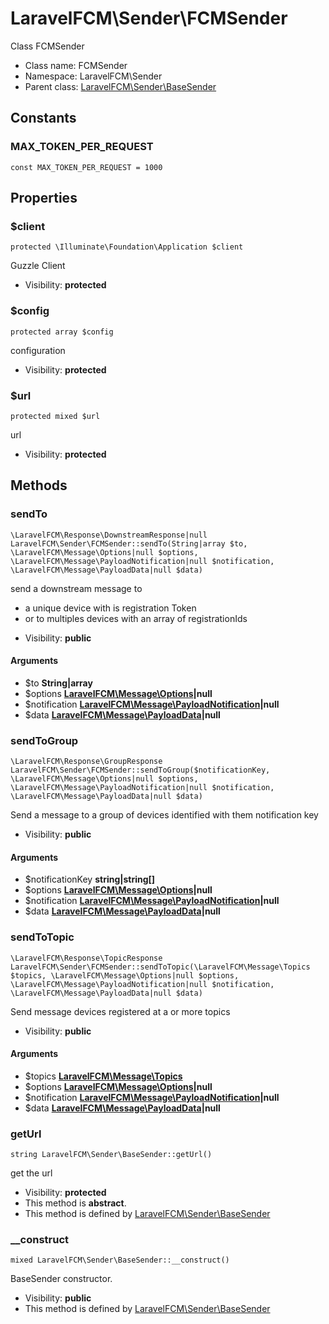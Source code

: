 LaravelFCM\Sender\FCMSender
===============

Class FCMSender




* Class name: FCMSender
* Namespace: LaravelFCM\Sender
* Parent class: [LaravelFCM\Sender\BaseSender](LaravelFCM-Sender-BaseSender.md)



Constants
----------


### MAX_TOKEN_PER_REQUEST

    const MAX_TOKEN_PER_REQUEST = 1000





Properties
----------


### $client

    protected \Illuminate\Foundation\Application $client

Guzzle Client



* Visibility: **protected**


### $config

    protected array $config

configuration



* Visibility: **protected**


### $url

    protected mixed $url

url



* Visibility: **protected**


Methods
-------


### sendTo

    \LaravelFCM\Response\DownstreamResponse|null LaravelFCM\Sender\FCMSender::sendTo(String|array $to, \LaravelFCM\Message\Options|null $options, \LaravelFCM\Message\PayloadNotification|null $notification, \LaravelFCM\Message\PayloadData|null $data)

send a downstream message to

- a unique device with is registration Token
- or to multiples devices with an array of registrationIds

* Visibility: **public**


#### Arguments
* $to **String|array**
* $options **[LaravelFCM\Message\Options](LaravelFCM-Message-Options.md)|null**
* $notification **[LaravelFCM\Message\PayloadNotification](LaravelFCM-Message-PayloadNotification.md)|null**
* $data **[LaravelFCM\Message\PayloadData](LaravelFCM-Message-PayloadData.md)|null**



### sendToGroup

    \LaravelFCM\Response\GroupResponse LaravelFCM\Sender\FCMSender::sendToGroup($notificationKey, \LaravelFCM\Message\Options|null $options, \LaravelFCM\Message\PayloadNotification|null $notification, \LaravelFCM\Message\PayloadData|null $data)

Send a message to a group of devices identified with them notification key



* Visibility: **public**


#### Arguments
* $notificationKey **string|string[]**
* $options **[LaravelFCM\Message\Options](LaravelFCM-Message-Options.md)|null**
* $notification **[LaravelFCM\Message\PayloadNotification](LaravelFCM-Message-PayloadNotification.md)|null**
* $data **[LaravelFCM\Message\PayloadData](LaravelFCM-Message-PayloadData.md)|null**



### sendToTopic

    \LaravelFCM\Response\TopicResponse LaravelFCM\Sender\FCMSender::sendToTopic(\LaravelFCM\Message\Topics $topics, \LaravelFCM\Message\Options|null $options, \LaravelFCM\Message\PayloadNotification|null $notification, \LaravelFCM\Message\PayloadData|null $data)

Send message devices registered at a or more topics



* Visibility: **public**


#### Arguments
* $topics **[LaravelFCM\Message\Topics](LaravelFCM-Message-Topics.md)**
* $options **[LaravelFCM\Message\Options](LaravelFCM-Message-Options.md)|null**
* $notification **[LaravelFCM\Message\PayloadNotification](LaravelFCM-Message-PayloadNotification.md)|null**
* $data **[LaravelFCM\Message\PayloadData](LaravelFCM-Message-PayloadData.md)|null**



### getUrl

    string LaravelFCM\Sender\BaseSender::getUrl()

get the url



* Visibility: **protected**
* This method is **abstract**.
* This method is defined by [LaravelFCM\Sender\BaseSender](LaravelFCM-Sender-BaseSender.md)




### __construct

    mixed LaravelFCM\Sender\BaseSender::__construct()

BaseSender constructor.



* Visibility: **public**
* This method is defined by [LaravelFCM\Sender\BaseSender](LaravelFCM-Sender-BaseSender.md)



